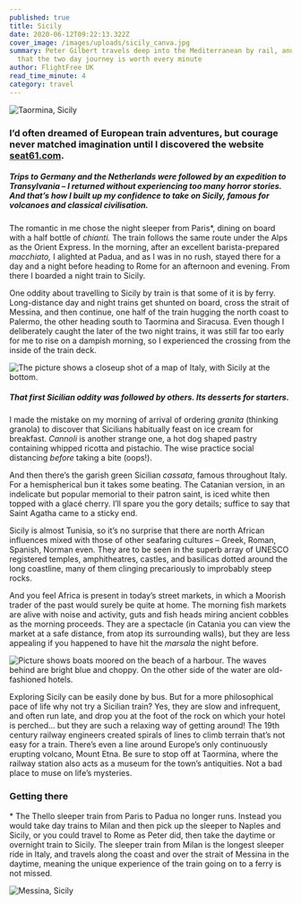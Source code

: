 ```yaml
---
published: true
title: Sicily
date: 2020-06-12T09:22:13.322Z
cover_image: /images/uploads/sicily_canva.jpg
summary: Peter Gilbert travels deep into the Mediterranean by rail, and finds
  that the two day journey is worth every minute
author: FlightFree UK
read_time_minute: 4
category: travel
---
```

![](/images/uploads/taormina-sicily-canva.jpg "Taormina, Sicily")

### I’d often dreamed of European train adventures, but courage never matched imagination until I discovered the website [seat61.com](https://www.seat61.com/).

##### Trips to Germany and the Netherlands were followed by an expedition to Transylvania – I returned without experiencing too many horror stories. And that’s how I built up my confidence to take on Sicily, famous for volcanoes and classical civilisation.

The romantic in me chose the night sleeper from Paris*, dining on board with a half bottle of *chianti.* The train follows the same route under the Alps as the Orient Express. In the morning, after an excellent barista-prepared *macchiato,* I alighted at Padua, and as I was in no rush, stayed there for a day and a night before heading to Rome for an afternoon and evening. From there I boarded a night train to Sicily.

One oddity about travelling to Sicily by train is that some of it is by ferry. Long-distance day and night trains get shunted on board, cross the strait of Messina, and then continue, one half of the train hugging the north coast to Palermo, the other heading south to Taormina and Siracusa. Even though I deliberately caught the later of the two night trains, it was still far too early for me to rise on a dampish morning, so I experienced the crossing from the inside of the train deck.

![The picture shows a closeup shot of a map of Italy, with Sicily at the bottom. ](/images/uploads/sicily-map_canva.jpg)

##### That first Sicilian oddity was followed by others. Its desserts for starters.

I made the mistake on my morning of arrival of ordering *granita* (thinking granola) to discover that Sicilians habitually feast on ice cream for breakfast. *Cannoli* is another strange one, a hot dog shaped pastry containing whipped ricotta and pistachio. The wise practice social distancing *before* taking a bite (oops!). 

And then there’s the garish green Sicilian *cassata*, famous throughout Italy. For a hemispherical bun it takes some beating. The Catanian version, in an indelicate but popular memorial to their patron saint, is iced white then topped with a glacé cherry. I’ll spare you the gory details; suffice to say that Saint Agatha came to a sticky end.

Sicily is almost Tunisia, so it’s no surprise that there are north African influences mixed with those of other seafaring cultures – Greek, Roman, Spanish, Norman even. They are to be seen in the superb array of UNESCO registered temples, amphitheatres, castles, and basilicas dotted around the long coastline, many of them clinging precariously to improbably steep rocks. 

And you feel Africa is present in today’s street markets, in which a Moorish trader of the past would surely be quite at home. The morning fish markets are alive with noise and activity, guts and fish heads miring ancient cobbles as the morning proceeds. They are a spectacle (in Catania you can view the market at a safe distance, from atop its surrounding walls), but they are less appealing if you happened to have hit the *marsala* the night before.

![Picture shows boats moored on the beach of a harbour. The waves behind are bright blue and choppy. On the other side of the water are old-fashioned hotels. ](/images/uploads/taormina-harbour.jpg "Taormina harbour")

Exploring Sicily can be easily done by bus. But for a more philosophical pace of life why not try a Sicilian train? Yes, they are slow and infrequent, and often run late, and drop you at the foot of the rock on which your hotel is perched… but they are such a relaxing way of getting around! The 19th century railway engineers created spirals of lines to climb terrain that’s not easy for a train. There’s even a line around Europe’s only continuously erupting volcano, Mount Etna. Be sure to stop off at Taormina, where the railway station also acts as a museum for the town’s antiquities. Not a bad place to muse on life’s mysteries.

### Getting there

\*﻿ The Thello sleeper train from Paris to Padua no longer runs. Instead you would take day trains to Milan and then pick up the sleeper to Naples and Sicily, or you could travel to Rome as Peter did, then take the daytime or overnight train to Sicily. The sleeper train from Milan is the longest sleeper ride in Italy, and travels along the coast and over the strait of Messina in the daytime, meaning the unique experience of the train going on to a ferry is not missed. 

![](/images/uploads/messina-sicily_canva.jpg "Messina, Sicily")